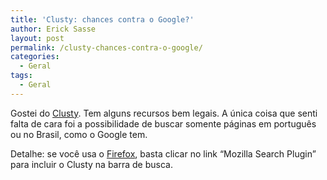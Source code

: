 ```yaml
---
title: 'Clusty: chances contra o Google?'
author: Erick Sasse
layout: post
permalink: /clusty-chances-contra-o-google/
categories:
  - Geral
tags:
  - Geral
---
```

Gostei do [Clusty][1]. Tem alguns recursos bem legais. A &uacute;nica coisa que senti falta de cara foi a possibilidade de buscar somente p&aacute;ginas em portugu&ecirc;s ou no Brasil, como o Google tem.

Detalhe: se voc&ecirc; usa o [Firefox][2], basta clicar no link &#8220;Mozilla Search Plugin&#8221; para incluir o Clusty na barra de busca.

 [1]: http://clusty.com/
 [2]: http://getfirefox.com